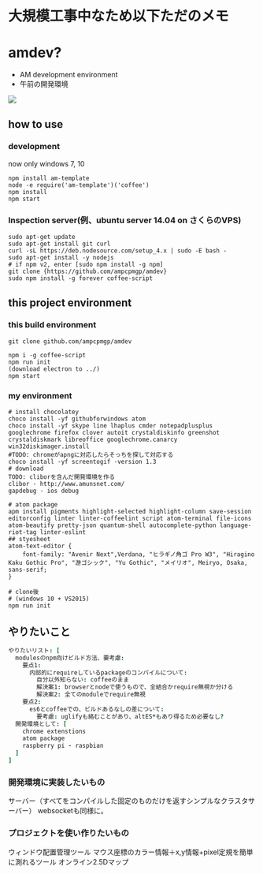 # 大規模工事中なため以下ただのメモ


# amdev?
* AM development environment
* 午前の開発環境

![](data/Animation.gif)

## how to use
### development
now only windows 7, 10
```
npm install am-template
node -e require('am-template')('coffee')
npm install
npm start
```

### Inspection server(例、ubuntu server 14.04 on さくらのVPS)
```
sudo apt-get update
sudo apt-get install git curl
curl -sL https://deb.nodesource.com/setup_4.x | sudo -E bash -
sudo apt-get install -y nodejs
# if npm v2, enter [sudo npm install -g npm]
git clone {https://github.com/ampcpmgp/amdev}
sudo npm install -g forever coffee-script
```


## this project environment
### this build environment
```
git clone github.com/ampcpmgp/amdev

npm i -g coffee-script
npm run init
(download electron to ../)
npm start
```

### my environment

```
# install chocolatey
choco install -yf githubforwindows atom
choco install -yf skype line lhaplus cmder notepadplusplus googlechrome firefox clover autoit crystaldiskinfo greenshot crystaldiskmark libreoffice googlechrome.canarcy win32diskimager.install
#TODO: chromeがapngに対応したらそっちを探して対応する
choco install -yf screentogif -version 1.3
# download
TODO: cliborを含んだ開発環境を作る
clibor - http://www.amunsnet.com/
gapdebug - ios debug

# atom package
apm install pigments highlight-selected highlight-column save-session editorconfig linter linter-coffeelint script atom-terminal file-icons atom-beautify pretty-json quantum-shell autocomplete-python language-riot-tag linter-eslint
## styesheet
atom-text-editor {
    font-family: "Avenir Next",Verdana, "ヒラギノ角ゴ Pro W3", "Hiragino Kaku Gothic Pro", "游ゴシック", "Yu Gothic", "メイリオ", Meiryo, Osaka, sans-serif;
}

# clone後
# (windows 10 + VS2015)
npm run init
```

## やりたいこと
```coffee
やりたいリスト: [
  modulesのnpm向けビルド方法、要考慮:
    要点1:
      内部的にrequireしているpackageのコンパイルについて:
        自分以外知らない: coffeeのまま
        解決案1: browserとnodeで使うもので、全結合かrequire無視か分ける
        解決案2: 全てのmoduleでrequire無視
    要点2:
      es6とcoffeeでの、ビルドあるなしの差について:
        要考慮: uglifyも絡むことがあり、altES*もあり得るため必要なし?
  開発環境として: [
    chrome extenstions
    atom package
    raspberry pi - raspbian
  ]
]
```

### 開発環境に実装したいもの
サーバー（すべてをコンパイルした固定のものだけを返すシンプルなクラスタサーバー）
websocketも同様に。

### プロジェクトを使い作りたいもの
ウィンドウ配置管理ツール
マウス座標のカラー情報＋x,y情報+pixel定規を簡単に測れるツール
オンライン2.5Dマップ
